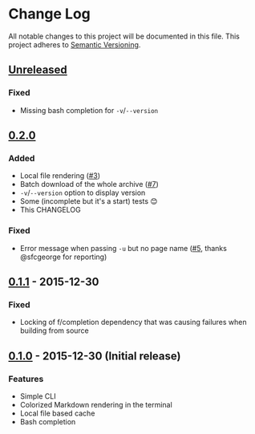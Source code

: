 # Change Log
All notable changes to this project will be documented in this file.
This project adheres to [Semantic Versioning](http://semver.org/).

## [Unreleased](https://github.com/porras/tlcr/compare/0.2.0...HEAD)
### Fixed
- Missing bash completion for `-v`/`--version`

## [0.2.0](https://github.com/porras/tlcr/compare/0.1.1...0.2.0)
### Added
- Local file rendering ([#3](https://github.com/porras/tlcr/pull/3))
- Batch download of the whole archive ([#7](https://github.com/porras/tlcr/pull/7))
- `-v`/`--version` option to display version
- Some (incomplete but it's a start) tests 😊
- This CHANGELOG

### Fixed
- Error message when passing `-u` but no page name ([#5](https://github.com/porras/tlcr/pull/5), thanks @sfcgeorge for reporting)

## [0.1.1](https://github.com/porras/tlcr/compare/0.1.0...0.1.1) - 2015-12-30
### Fixed
- Locking of f/completion dependency that was causing failures when building from source

## [0.1.0](https://github.com/porras/tlcr/tree/0.1.0) - 2015-12-30 (Initial release)
### Features
- Simple CLI
- Colorized Markdown rendering in the terminal
- Local file based cache
- Bash completion
